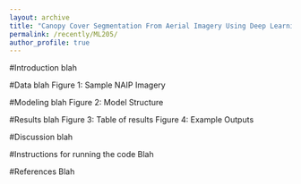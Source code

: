 ```yaml
---
layout: archive
title: "Canopy Cover Segmentation From Aerial Imagery Using Deep Learning"
permalink: /recently/ML205/
author_profile: true
---
```


#Introduction
blah

#Data
blah
Figure 1: Sample NAIP Imagery

#Modeling
blah
Figure 2: Model Structure

#Results
blah
Figure 3: Table of results
Figure 4: Example Outputs

#Discussion
blah

#Instructions for running the code
Blah

#References
Blah

